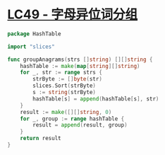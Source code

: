 # [LC49 - 字母异位词分组](https://leetcode.cn/problems/group-anagrams/description/?envType=study-plan-v2&envId=top-100-liked)

```go title="GroupAnagrams.go" linenums="1"
package HashTable

import "slices"

func groupAnagrams(strs []string) [][]string {
	hashTable := make(map[string][]string)
	for _, str := range strs {
		strByte := []byte(str)
		slices.Sort(strByte)
		s := string(strByte)
		hashTable[s] = append(hashTable[s], str)
	}
	result := make([][]string, 0)
	for _, group := range hashTable {
		result = append(result, group)
	}
	return result
}
```

